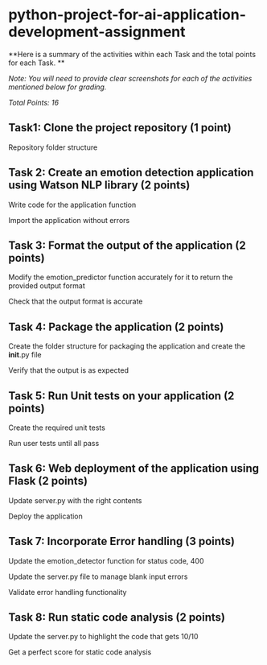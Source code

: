 # python-project-for-ai-application-development-assignment

**Here is a summary of the activities within each Task and the total points for each Task. **

_Note: You will need to provide clear screenshots for each of the activities mentioned below for grading._

_Total Points: 16_

## Task1: Clone the project repository (1 point)

Repository folder structure

## Task 2: Create an emotion detection application using Watson NLP library (2 points)

Write code for the application function

Import the application without errors

## Task 3: Format the output of the application (2 points)

Modify the emotion_predictor function accurately for it to return the  provided output format

Check that the output format is accurate

## Task 4: Package the application (2 points)

Create the folder structure for packaging the application and create the __init__.py file

Verify that the output is as expected

## Task 5: Run Unit tests on your application (2 points)

Create the required unit tests

Run user tests until all pass

## Task 6: Web deployment of the application using Flask (2 points)

Update server.py with the right contents

Deploy the application

## Task 7: Incorporate Error handling (3 points)

Update the emotion_detector function for status code, 400 

Update the server.py file to manage blank input errors

Validate error handling functionality

## Task 8: Run static code analysis (2 points)

 Update the server.py to highlight the code that gets 10/10

 Get a perfect score for static code analysis
